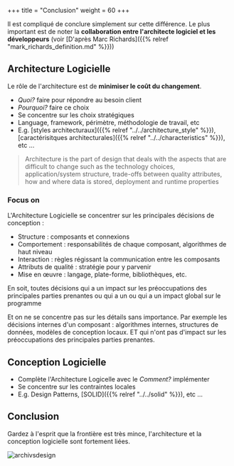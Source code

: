 +++
title = "Conclusion"
weight = 60
+++

Il est compliqué de conclure simplement sur cette différence. Le plus important est de noter la **collaboration entre l'architecte logiciel et les développeurs** (voir [D'après Marc Richards]({{% relref "mark_richards_definition.md" %}}))

## Architecture Logicielle

Le rôle de l'architecture est de **minimiser le coût du changement**.

- _Quoi?_ faire pour répondre au besoin client
- _Pourquoi?_ faire ce choix
- Se concentre sur les choix stratégiques
- Language, framework, périmètre, méthodologie de travail, etc
- E.g. [styles architecturaux]({{% relref "../../architecture_style" %}}), [caractérisitques architecturales]({{% relref "../../characteristics" %}}), etc ...

> Architecture is the part of design that deals with the aspects that are difficult to change such as the technology choices, application/system structure, trade-offs between quality attributes, how and where data is stored, deployment and runtime properties

### Focus on

L'Architecture Logicielle se concentrer sur les principales décisions de conception :

- Structure : composants et connexions
- Comportement : responsabilités de chaque composant, algorithmes de haut niveau
- Interaction : règles régissant la communication entre les composants
- Attributs de qualité : stratégie pour y parvenir
- Mise en œuvre : langage, plate-forme, bibliothèques, etc.

En soit, toutes décisions qui a un impact sur les préoccupations des principales parties prenantes ou qui a un
ou qui a un impact global sur le programme

Et on ne se concentre pas sur les détails sans importance. Par exemple les décisions internes d'un composant : algorithmes internes, structures de données, modèles de conception locaux. ET qui n'ont pas d'impact sur les préoccupations des principales parties prenantes.

## Conception Logicielle

- Complète l'Architecture Logicelle avec le _Comment?_ implémenter
- Se concentre sur les contraintes locales
- E.g. Design Patterns, [SOLID]({{% relref "../../solid" %}}), etc ...

## Conclusion

Gardez à l'esprit que la frontière est très mince, l'architecture et la conception logicielle sont fortement liées.

![archivsdesign](../images/architecture_vs_design3.png?width=30pc)